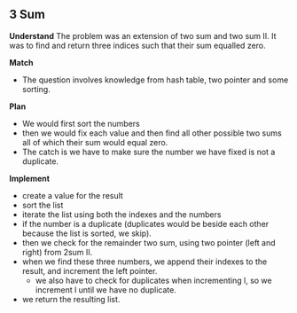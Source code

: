 ## 3 Sum
**Understand**
The problem was an extension of two sum and two sum II. It was to find and return three indices such that their sum equalled zero.

**Match**
- The question involves knowledge from hash table, two pointer and some sorting.

**Plan**
- We would first sort the numbers
- then we would fix each value and then find all other possible two sums all of which their sum would equal zero.
- The catch is we have to make sure the number we have fixed is not a duplicate.

**Implement**
- create a value for the result
- sort the list
- iterate the list using both the indexes and the numbers
- if the number is a duplicate (duplicates would be beside each other because the list is sorted, we skip).
- then we check for the remainder two sum, using two pointer (left and right) from 2sum II.
- when we find these three numbers, we append their indexes to the result, and increment the left pointer.
    - we also have to check for duplicates when incrementing l, so we increment l until we have no duplicate.
- we return the resulting list.